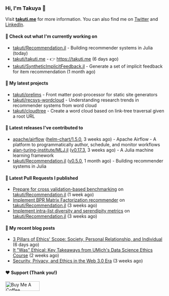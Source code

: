 ### Hi, I'm Takuya 👋

Visit **[takuti.me](https://takuti.me/)** for more information. You can also find me on [Twitter](https://twitter.com/takuti) and [LinkedIn](https://linkedin.com/in/takuti).

#### 👷 Check out what I'm currently working on


- [takuti/Recommendation.jl](https://github.com/takuti/Recommendation.jl) - Building recommender systems in Julia (today)
- [takuti/takuti.me](https://github.com/takuti/takuti.me) - :point_right: https://takuti.me (6 days ago)
- [takuti/SyntheticImplicitFeedback.jl](https://github.com/takuti/SyntheticImplicitFeedback.jl) - Generate a set of implicit feedback for item recommendation (1 month ago)

#### 🌱 My latest projects


- [takuti/prelims](https://github.com/takuti/prelims) - Front matter post-processor for static site generators
- [takuti/recsys-wordcloud](https://github.com/takuti/recsys-wordcloud) - Understanding research trends in recommender systems from word cloud
- [takuti/cloudtree](https://github.com/takuti/cloudtree) - Create a word cloud based on link-tree traversal given a root URL

#### 🔭 Latest releases I've contributed to


- [apache/airflow](https://github.com/apache/airflow) ([helm-chart/1.5.0](https://github.com/apache/airflow/releases/tag/helm-chart%2F1.5.0), 3 weeks ago) - Apache Airflow - A platform to programmatically author, schedule, and monitor workflows
- [alan-turing-institute/MLJ.jl](https://github.com/alan-turing-institute/MLJ.jl) ([v0.17.3](https://github.com/alan-turing-institute/MLJ.jl/releases/tag/v0.17.3), 3 weeks ago) - A Julia machine learning framework
- [takuti/Recommendation.jl](https://github.com/takuti/Recommendation.jl) ([v0.5.0](https://github.com/takuti/Recommendation.jl/releases/tag/v0.5.0), 1 month ago) - Building recommender systems in Julia

#### 🔨 Latest Pull Requests I published


- [Prepare for cross validation-based benchmarking](https://github.com/takuti/Recommendation.jl/pull/60) on [takuti/Recommendation.jl](https://github.com/takuti/Recommendation.jl) (1 week ago)
- [Implement BPR Matrix Factorization recommender](https://github.com/takuti/Recommendation.jl/pull/59) on [takuti/Recommendation.jl](https://github.com/takuti/Recommendation.jl) (3 weeks ago)
- [Implement intra-list diversity and serendipity metrics](https://github.com/takuti/Recommendation.jl/pull/57) on [takuti/Recommendation.jl](https://github.com/takuti/Recommendation.jl) (3 weeks ago)

#### 📜 My recent blog posts

- [3 Pillars of Ethics&#39; Scope: Society, Personal Relationship, and Individual](https://takuti.me/note/ethics-and-relationship/) (6 days ago)
- [It &#34;Was&#34; Ethical: Key Takeaways from UMich&#39;s Data Science Ethics Course](https://takuti.me/note/coursera-data-science-ethics/) (2 weeks ago)
- [Security, Privacy, and Ethics in the Web 3.0 Era](https://takuti.me/note/web3/) (3 weeks ago)

#### ❤️ Support (Thank you!)

<a href="https://www.buymeacoffee.com/takuti" target="_blank"><img src="https://cdn.buymeacoffee.com/buttons/v2/default-yellow.png" alt="Buy Me A Coffee" style="height: 30px !important;width: 108px !important;" ></a>

